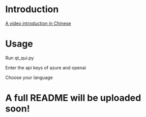 # Introduction

[A video introduction in Chinese](https://www.bilibili.com/video/BV1Xs4y1p7t8/)

# Usage

Run qt_qui.py

Enter the api keys of azure and openai

Choose your language

# A full README will be uploaded soon!
